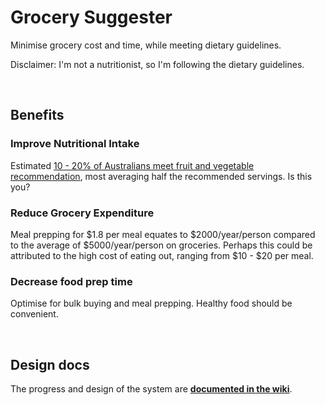 # Grocery Suggester
Minimise grocery cost and time, while meeting dietary guidelines.

Disclaimer: I'm not a nutritionist, so I'm following the dietary guidelines.

<div>&nbsp</div>

## Benefits

### Improve Nutritional Intake
Estimated [10 - 20% of Australians meet fruit and vegetable recommendation](https://www.abs.gov.au/statistics/health/health-conditions-and-risks/dietary-behaviour/2020-21), most averaging half the recommended servings. Is this you?

### Reduce Grocery Expenditure
Meal prepping for $1.8 per meal equates to $2000/year/person compared to the average of $5000/year/person on groceries.
Perhaps this could be attributed to the high cost of eating out, ranging from $10 - $20 per meal.

### Decrease food prep time
Optimise for bulk buying and meal prepping. Healthy food should be convenient.

<div>&nbsp</div>

## Design docs
The progress and design of the system are **[documented in the wiki](https://github.com/MengLinMaker/Grocery-Suggester/wiki)**.
